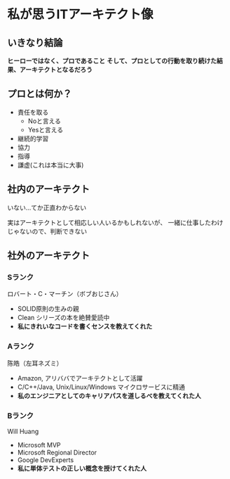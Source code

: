 # 私が思うITアーキテクト像

## いきなり結論

**ヒーローではなく、プロであること**
**そして、プロとしての行動を取り続けた結果、アーキテクトとなるだろう**

## プロとは何か？

- 責任を取る
  - Noと言える
  - Yesと言える
- 継続的学習
- 協力
- 指導
- 謙虚(これは本当に大事)

## 社内のアーキテクト

いない...てか正直わからない

実はアーキテクトとして相応しい人いるかもしれないが、
一緒に仕事したわけじゃないので、判断できない

## 社外のアーキテクト

### Sランク

ロバート・C・マーチン（ボブおじさん）

- SOLID原則の生みの親
- Clean シリーズの本を絶賛愛読中
- **私にきれいなコードを書くセンスを教えてくれた**

### Aランク

陈皓（左耳ネズミ）

- Amazon, アリババでアーキテクトとして活躍
- C/C++/Java, Unix/Linux/Windows マイクロサービスに精通
- **私のエンジニアとしてのキャリアパスを道しるべを教えてくれた人**

### Bランク

Will Huang

- Microsoft MVP
- Microsoft Regional Director
- Google DevExperts
- **私に単体テストの正しい概念を授けてくれた人**